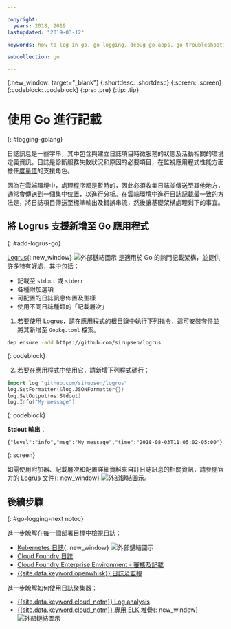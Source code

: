 ```yaml
---

copyright:
  years: 2018, 2019
lastupdated: "2019-03-12"

keywords: how to log in go, go logging, debug go apps, go troubleshooting, logrus go, go stdout

subcollection: go

---
```


{:new_window: target="_blank"}
{:shortdesc: .shortdesc}
{:screen: .screen}
{:codeblock: .codeblock}
{:pre: .pre}
{:tip: .tip}

# 使用 Go 進行記載
{: #logging-golang}

日誌訊息是一些字串，其中包含與建立日誌項目時微服務的狀態及活動相關的環境定義資訊。日誌是診斷服務失敗狀況和原因的必要項目，在監視應用程式性能方面擔任[度量值](/docs/go?topic=go-appmetrics#appmetrics)的支援角色。

因為在雲端環境中，處理程序都是暫時的，因此必須收集日誌並傳送至其他地方，通常會傳送到一個集中位置，以進行分析。在雲端環境中進行日誌記載最一致的方法是，將日誌項目傳送至標準輸出及錯誤串流，然後讓基礎架構處理剩下的事宜。

## 將 Logrus 支援新增至 Go 應用程式
{: #add-logrus-go}

[Logrus](https://github.com/sirupsen/logrus){: new_window} ![外部鏈結圖示](../icons/launch-glyph.svg "外部鏈結圖示") 是適用於 Go 的熱門記載架構，並提供許多特有好處，其中包括： 
 * 記載至 `stdout` 或 `stderr`
 * 各種附加選項
 * 可配置的日誌訊息佈置及型樣
 * 使用不同日誌種類的「記載層次」

1. 若要使用 Logrus，請在應用程式的根目錄中執行下列指令，這可安裝套件並將其新增至 `Gopkg.toml` 檔案。
  ```bash
  dep ensure -add https://github.com/sirupsen/logrus
  ```
  {: codeblock}

2. 若要在應用程式中使用它，請新增下列程式碼行：
  ```go
  import log "github.com/sirupsen/logrus"
  log.SetFormatter(&log.JSONFormatter{})
  log.SetOutput(os.Stdout)
  log.Info("My message")
  ```
  {: codeblock}

  **Stdout 輸出**：
  ```
  {"level":"info","msg":"My message","time":"2018-08-03T11:05:02-05:00"}
  ```
  {: screen}

如需使用附加器、記載層次和配置詳細資料來自訂日誌訊息的相關資訊，請參閱官方的 [Logrus 文件](https://godoc.org/gopkg.in/Sirupsen/logrus.v0){: new_window} ![外部鏈結圖示](../icons/launch-glyph.svg "外部鏈結圖示")。

## 後續步驟
{: #go-logging-next notoc}

進一步瞭解在每一個部署目標中檢視日誌：
* [Kubernetes 日誌](https://kubernetes.io/docs/concepts/cluster-administration/logging/){: new_window} ![外部鏈結圖示](../icons/launch-glyph.svg "外部鏈結圖示")
* [Cloud Foundry 日誌](/docs/cli/reference/bluemix_cli?topic=cloud-cli-ibmcloud_cli#ibmcloud_app_logs)
* [Cloud Foundry Enterprise Environment - 審核及記載](/docs/cloud-foundry?topic=cloud-foundry-auditing-logging#auditing-logging)
* [{{site.data.keyword.openwhisk}} 日誌及監視](/docs/openwhisk?topic=cloud-functions-openwhisk_logs#openwhisk_logs)

進一步瞭解如何使用日誌聚集器：
* [{{site.data.keyword.cloud_notm}} Log analysis](/docs/services/CloudLogAnalysis?topic=cloudloganalysis-log_analysis_ov#log_analysis_ov)
* [{{site.data.keyword.cloud_notm}} 專用 ELK 堆疊](https://www.ibm.com/support/knowledgecenter/en/SSBS6K_2.1.0.2/manage_metrics/logging_elk.html){: new_window} ![外部鏈結圖示](../icons/launch-glyph.svg "外部鏈結圖示")
